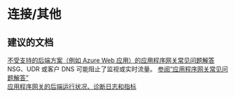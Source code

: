 <properties
    pageTitle="connectivity/others"
    description="连接/其他"
    service="microsoft.network"
    resource="applicationgateways"
    authors="radwiv"
    displayOrder=""
    selfHelpType="generic"
    supportTopicIds="32582834"
    resourceTags=""
    productPesIds="15922"
    cloudEnvironments="public"
/>


# <a name="connectivityothers"></a>连接/其他

## <a name="recommended-documents"></a>**建议的文档**

[不受支持的后端方案（例如 Azure Web 应用）的应用程序网关常见问题解答](https://docs.microsoft.com/azure/application-gateway/application-gateway-faq#general)<br>
NSG、UDR 或客户 DNS 可能阻止了监视或实时流量。 [参阅“应用程序网关常见问题解答”](https://docs.microsoft.com/azure/application-gateway/application-gateway-faq#diagnostics-and-logging)<br>
[应用程序网关的后端运行状况、诊断日志和指标](https://docs.microsoft.com/azure/application-gateway/application-gateway-diagnostics)

